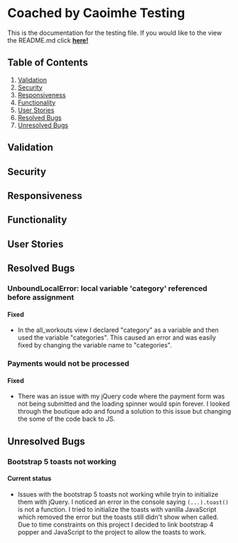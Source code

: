 # Coached by Caoimhe Testing

This is the documentation for the testing file. If you would like to the view the README.md click **[here!](README.md)**

## Table of Contents

1. [Validation](#validation)
2. [Security](#security)
3. [Responsiveness](#responsiveness)
4. [Functionality](#functionality)
5. [User Stories](#user-stories)
6. [Resolved Bugs](#resolved-bugs)
7. [Unresolved Bugs](#unresolved-bugs)

## Validation

## Security

## Responsiveness

## Functionality

## User Stories

## Resolved Bugs

### UnboundLocalError: local variable 'category' referenced before assignment

#### Fixed

- In the all_workouts view I declared "category" as a variable and then used the variable "categories". This caused an error and was easily fixed by changing the variable name to "categories".

### Payments would not be processed

#### Fixed

- There was an issue with my jQuery code where the payment form was not being submitted and the loading spinner would spin forever. I looked through the boutique ado and found a solution to this issue but changing the some of the code back to JS.

## Unresolved Bugs

### Bootstrap 5 toasts not working

#### Current status

- Issues with the bootstrap 5 toasts not working while tryin to initialize them with jQuery. I noticed an error in the console saying `(...).toast()` is not a function. I tried to initialize the toasts with vanilla JavaScript which removed the error but the toasts still didn't show when called. Due to time constraints on this project I decided to link bootstrap 4 popper and JavaScript to the project to allow the toasts to work.
